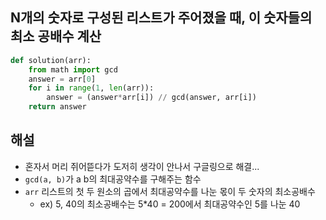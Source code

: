 ## N개의 숫자로 구성된 리스트가 주어졌을 때, 이 숫자들의 최소 공배수 계산

```python
def solution(arr):
    from math import gcd
    answer = arr[0]
    for i in range(1, len(arr)):
        answer = (answer*arr[i]) // gcd(answer, arr[i])
    return answer
```

## 해설
- 혼자서 머리 쥐어뜯다가 도저히 생각이 안나서 구글링으로 해결...
- `gcd(a, b)`가 a b의 최대공약수를 구해주는 함수
- `arr` 리스트의 첫 두 원소의 곱에서 최대공약수를 나눈 몫이 두 숫자의 최소공배수
  - ex) 5, 40의 최소공배수는 5*40 = 200에서 최대공약수인 5를 나눈 40
